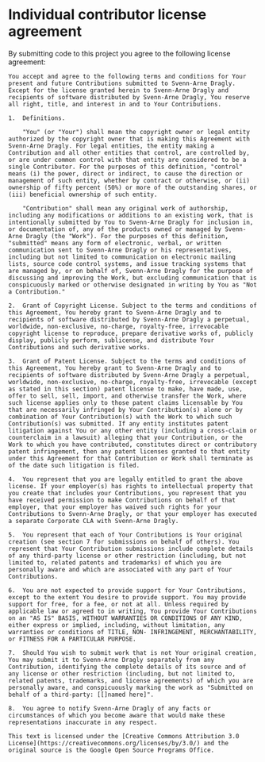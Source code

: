 # Individual contributor license agreement

By submitting code to this project you agree to the following license agreement:

    You accept and agree to the following terms and conditions for Your present and future Contributions submitted to Svenn-Arne Dragly. Except for the license granted herein to Svenn-Arne Dragly and recipients of software distributed by Svenn-Arne Dragly, You reserve all right, title, and interest in and to Your Contributions.

    1.  Definitions.

    	"You" (or "Your") shall mean the copyright owner or legal entity authorized by the copyright owner that is making this Agreement with Svenn-Arne Dragly. For legal entities, the entity making a Contribution and all other entities that control, are controlled by, or are under common control with that entity are considered to be a single Contributor. For the purposes of this definition, "control" means (i) the power, direct or indirect, to cause the direction or management of such entity, whether by contract or otherwise, or (ii) ownership of fifty percent (50%) or more of the outstanding shares, or (iii) beneficial ownership of such entity.

    	"Contribution" shall mean any original work of authorship, including any modifications or additions to an existing work, that is intentionally submitted by You to Svenn-Arne Dragly for inclusion in, or documentation of, any of the products owned or managed by Svenn-Arne Dragly (the "Work"). For the purposes of this definition, "submitted" means any form of electronic, verbal, or written communication sent to Svenn-Arne Dragly or his representatives, including but not limited to communication on electronic mailing lists, source code control systems, and issue tracking systems that are managed by, or on behalf of, Svenn-Arne Dragly for the purpose of discussing and improving the Work, but excluding communication that is conspicuously marked or otherwise designated in writing by You as "Not a Contribution."

    2.  Grant of Copyright License. Subject to the terms and conditions of this Agreement, You hereby grant to Svenn-Arne Dragly and to recipients of software distributed by Svenn-Arne Dragly a perpetual, worldwide, non-exclusive, no-charge, royalty-free, irrevocable copyright license to reproduce, prepare derivative works of, publicly display, publicly perform, sublicense, and distribute Your Contributions and such derivative works.

    3.  Grant of Patent License. Subject to the terms and conditions of this Agreement, You hereby grant to Svenn-Arne Dragly and to recipients of software distributed by Svenn-Arne Dragly a perpetual, worldwide, non-exclusive, no-charge, royalty-free, irrevocable (except as stated in this section) patent license to make, have made, use, offer to sell, sell, import, and otherwise transfer the Work, where such license applies only to those patent claims licensable by You that are necessarily infringed by Your Contribution(s) alone or by combination of Your Contribution(s) with the Work to which such Contribution(s) was submitted. If any entity institutes patent litigation against You or any other entity (including a cross-claim or counterclaim in a lawsuit) alleging that your Contribution, or the Work to which you have contributed, constitutes direct or contributory patent infringement, then any patent licenses granted to that entity under this Agreement for that Contribution or Work shall terminate as of the date such litigation is filed.

    4.  You represent that you are legally entitled to grant the above license. If your employer(s) has rights to intellectual property that you create that includes your Contributions, you represent that you have received permission to make Contributions on behalf of that employer, that your employer has waived such rights for your Contributions to Svenn-Arne Dragly, or that your employer has executed a separate Corporate CLA with Svenn-Arne Dragly.

    5.  You represent that each of Your Contributions is Your original creation (see section 7 for submissions on behalf of others). You represent that Your Contribution submissions include complete details of any third-party license or other restriction (including, but not limited to, related patents and trademarks) of which you are personally aware and which are associated with any part of Your Contributions.

    6.  You are not expected to provide support for Your Contributions, except to the extent You desire to provide support. You may provide support for free, for a fee, or not at all. Unless required by applicable law or agreed to in writing, You provide Your Contributions on an "AS IS" BASIS, WITHOUT WARRANTIES OR CONDITIONS OF ANY KIND, either express or implied, including, without limitation, any warranties or conditions of TITLE, NON- INFRINGEMENT, MERCHANTABILITY, or FITNESS FOR A PARTICULAR PURPOSE.

    7.  Should You wish to submit work that is not Your original creation, You may submit it to Svenn-Arne Dragly separately from any Contribution, identifying the complete details of its source and of any license or other restriction (including, but not limited to, related patents, trademarks, and license agreements) of which you are personally aware, and conspicuously marking the work as "Submitted on behalf of a third-party: [[]named here]".

    8.  You agree to notify Svenn-Arne Dragly of any facts or circumstances of which you become aware that would make these representations inaccurate in any respect.

    This text is licensed under the [Creative Commons Attribution 3.0 License](https://creativecommons.org/licenses/by/3.0/) and the original source is the Google Open Source Programs Office.
